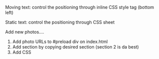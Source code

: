 Moving text: control the positioning through inline CSS style tag (bottom left)

Static text: control the positioning through CSS sheet

Add new photos....
1. Add photo URLs to #preload div on index.html
2. Add section by copying desired section (section 2 is da best)
3. Add CSS